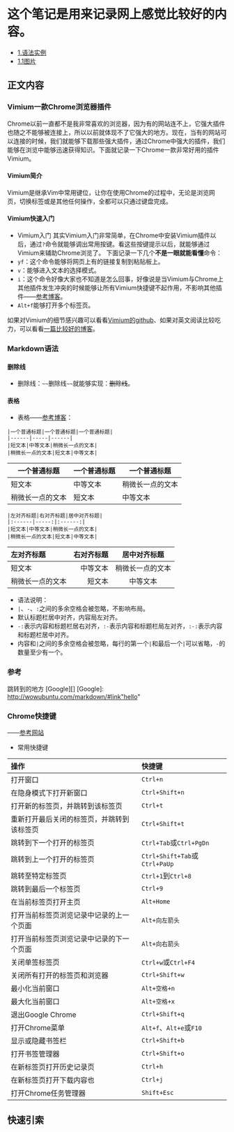 # 这个笔记是用来记录网上感觉比较好的内容。 

* [1.语法实例](#1)
 * [1.1图片](#1.1)

## 正文内容

### Vimium一款Chrome浏览器插件
Chrome以前一直都不是我非常喜欢的浏览器，因为有的网站连不上，它强大插件也随之不能够被连接上，所以以前就体现不了它强大的地方。现在，当有的网站可以连接的时候，我们就能够下载那些强大插件，通过Chrome中强大的插件，我们能够在浏览中能够迅速获得知识。下面就记录一下Chrome一款非常好用的插件Vimium。

#### Vimium简介
Vimium是继承Vim中常用键位，让你在使用Chrome的过程中，无论是浏览网页，切换标签或是其他任何操作，全都可以只通过键盘完成。

#### Vimium快速入门
* Vimium入门
其实Vimium入门非常简单，在Chrome中安装Vimium插件以后，通过`?`命令就能够调出常用按键。看这些按键提示以后，就能够通过Vimium来辅助Chrome浏览了。
下面记录一下几个**不是一眼就能看懂**命令：
 * `yf`：这个命令能够将网页上有的链接复制到粘贴板上。
 * `v`：能够进入文本的选择模式。
 * `i`：这个命令好像大家也不知道是怎么回事，好像说是当Vimium与Chrome上其他插件发生冲突的时候能够让所有Vimium快捷键不起作用，不影响其他插件——[参考博客](https://www.zhihu.com/question/20330632)。
 * `Alt+f`能够打开多个标签页。
 
如果对Vimium的细节感兴趣可以看看[Vimium的github](https://github.com/philc/vimium)、如果对英文阅读比较吃力，可以看看[一篇比较好的博客](http://xufei.logdown.com/posts/2013/08/18/chrome-vim-plugin-vimium)。

### Markdown语法

#### 删除线
* 删除线：`~~`删除线`~~`就能够实现：~~删除线~~。

#### 表格
* 表格——[参考博客](http://glgjing.github.io/blog/2015/04/03/markdown-biao-ge-yu-fa/)：

```
|一个普通标题|一个普通标题|一个普通标题|
|------|-----|------|
|短文本|中等文本|稍微长一点的文本|
|稍微长一点的文本|短文本|中等文本|

```

|一个普通标题|一个普通标题|一个普通标题|
|------|-----|------|
|短文本|中等文本|稍微长一点的文本|
|稍微长一点的文本|短文本|中等文本|


```
|左对齐标题|右对齐标题|居中对齐标题|
|:------|-----:|:------:|
|短文本|中等文本|稍微长一点的文本|
|稍微长一点的文本|短文本|中等文本|
```

|左对齐标题|右对齐标题|居中对齐标题|
|:------|-----:|:------:|
|短文本|中等文本|稍微长一点的文本|
|稍微长一点的文本|短文本|中等文本|

* 语法说明：
 * `|`、`-`、`:`之间的多余空格会被忽略，不影响布局。
 * 默认标题栏居中对齐，内容局左对齐。
 * `-:`表示内容和标题栏居右对齐，`:-`表示内容和标题栏局左对齐，`:-:`表示内容和标题栏居中对齐。
 * 内容和`|`之间的多余空格会被忽略，每行的第一个`|`和最后一个`|`可以省略，`-`的数量至少有一个。
 
### 参考
<span id="1">跳转到的地方</span>
[Google][]
[Google]: http://wowubuntu.com/markdown/#link"hello" 

### Chrome快捷键
——[参考网站](https://support.google.com/chrome/answer/157179?hl=zh-Hans)
* 常用快捷键

操作|快捷键
:-|:-
打开窗口|`Ctrl+n`
在隐身模式下打开新窗口|`Ctrl+Shift+n`
打开新的标签页，并跳转到该标签页|`Ctrl+t`
重新打开最后关闭的标签页，并跳转到该标签页|`Ctrl+Shift+t`
跳转到下一个打开的标签页|`Ctrl+Tab`或`Ctrl+PgDn`
跳转到上一个打开的标签页|`Ctrl+Shift+Tab`或`Ctrl+PaUp`
跳转至特定标签页|`Ctrl+1`到`Ctrl+8`
跳转到最后一个标签页|`Ctrl+9`
在当前标签页打开主页|`Alt+Home`
打开当前标签页浏览记录中记录的上一个页面|`Alt+向左箭头`
打开当前标签页浏览记录中记录的下一个页面|`Alt+向右箭头`
关闭单签标签页|`Ctrl+w`或`Ctrl+F4`
关闭所有打开的标签页和浏览器|`Ctrl+Shift+w`
最小化当前窗口|`Alt+空格+n`
最大化当前窗口|`Alt+空格+x`
退出Google Chrome|`Ctrl+Shift+q`
打开Chrome菜单|`Alt+f`、`Alt+e`或`F10`
显示或隐藏书签栏|`Ctrl+Shift+b`
打开书签管理器|`Ctrl+Shift+o`
在新标签页打开历史记录页|`Ctrl+h`
在新标签页打开下载内容也|`Ctrl+j`
打开Chrome任务管理器|`Shift+Esc`



## 快速引索


